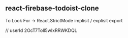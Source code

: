 ## react-firebase-todoist-clone

To Look For
-> React.StrictMode
implisit / explisit export

// userId 2OcT7Toll5wIxRRWKDQL
